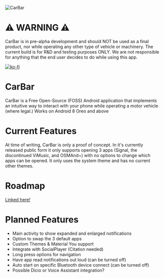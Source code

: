 ![CarBar](https://user-images.githubusercontent.com/86343914/186069326-2c8bd931-9962-4c72-81d9-9131064fe6d5.png)

# ⚠️ WARNING ⚠️
CarBar is in pre-alpha development and should NOT be used as a final product, nor while operating any other type of vehicle or machinery. The current build is for R&D and testing purposes ONLY. We are not responsible for anything that the end user decides to do while using this app.

[![ko-fi](https://ko-fi.com/img/githubbutton_sm.svg)](https://ko-fi.com/J3J3HCZ12)
# CarBar
CarBar is a Free Open-Source (FOSS) Android application that implements an intuitive way to interact with your phone while operating a motor vehicle (where legal.) Works on Android 8 Oreo and above

# Current Features
At time of writing, CarBar is only a proof of concept. In it's currently released public form it only supports opening 3 apps (Signal, the discontinued ViMusic, and OSMAnd~) with no options to change which apps can be opened. It only uses the system theme and has no current other themes.

# Roadmap
[Linked here!](https://github.com/Wave6677/DisclaimersEtc/blob/main/Roadmap.MD)

# Planned Features
* Main activity to show expanded and enlarged notifications
* Option to swap the 3 default apps
* Custom Themes & Material You support
* Integrate with SocialPlayer (Citation needed)
* Long press options for navigation
* Have app read notifications out loud (can be turned off)
* Auto start on specific Bluetooth device connect (can be turned off)
* Possible Dicio or Voice Assistant integration?
